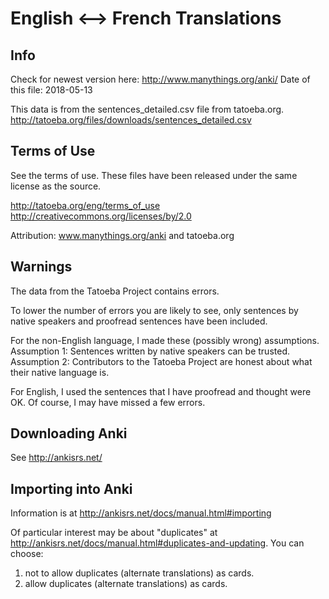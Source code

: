 # English <--> French Translations

## Info

Check for newest version here:
  http://www.manythings.org/anki/
Date of this file:
  2018-05-13

This data is from the sentences_detailed.csv file from tatoeba.org.
http://tatoeba.org/files/downloads/sentences_detailed.csv



## Terms of Use

See the terms of use.
These files have been released under the same license as the
source.

http://tatoeba.org/eng/terms_of_use
http://creativecommons.org/licenses/by/2.0

Attribution: www.manythings.org/anki and tatoeba.org



## Warnings

The data from the Tatoeba Project contains errors.

To lower the number of errors you are likely to see, only
sentences by native speakers and proofread sentences have
been included.

For the non-English language, I made these (possibly wrong)
assumptions.
Assumption 1: Sentences written by native speakers can be
trusted.
Assumption 2: Contributors to the Tatoeba Project are honest
about what their native language is.

For English, I used the sentences that I have proofread
and thought were OK.
Of course, I may have missed a few errors.



## Downloading Anki

See http://ankisrs.net/



## Importing into Anki

Information is at http://ankisrs.net/docs/manual.html#importing

Of particular interest may be about "duplicates" at http://ankisrs.net/docs/manual.html#duplicates-and-updating.
You can choose:
1. not to allow duplicates (alternate translations) as cards.
2. allow duplicates (alternate translations) as cards.


